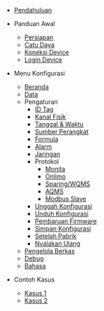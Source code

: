 - [Pendahuluan](/)

- Panduan Awal
  - [Persiapan](quickstart/index.md)
  - [Catu Daya](quickstart/powering.md)
  - [Koneksi Device](quickstart/connection.md)
  - [Login Device](quickstart/login.md)

- Menu Konfigurasi
  - [Beranda](menu/homepage.md)
  - [Data](menu/m_data.md)
  - Pengaturan
    - [ID Tag](menu/pengaturan/m_p_idtag.md)
    - [Kanal Fisik](menu/pengaturan/m_p_kanalfisik.md)
    - [Tanggal & Waktu](menu/pengaturan/m_p_datetime.md)
    - [Sumber Perangkat](menu/pengaturan/m_p_sumber.md)
    - [Formula](menu/pengaturan/m_p_formula.md)
    - [Alarm](menu/pengaturan/m_p_alarm.md)
    - [Jaringan](menu/pengaturan/m_p_jaringan.md)
    - Protokol
      - [Monita](menu/pengaturan/protokol_monita.md)
      - [Onlimo](menu/pengaturan/protokol_onlimo.md)
      - [Sparing/WQMS](menu/pengaturan/protokol_wqms.md)
      - [AQMS](menu/pengaturan/protokol_aqms.md)
      - [Modbus Slave](menu/pengaturan/protokol_modbus.md)
    - [Unggah Konfigurasi](menu/pengaturan/upload_config.md)
    - [Unduh Konfigurasi](menu/pengaturan/download_config.md)
    - [Pembaruan Firmware](menu/pengaturan/update_firmware.md)
    - [Simpan Konfigurasi](menu/pengaturan/save_config.md)
    - [Setelah Pabrik](menu/pengaturan/reset.md)
    - [Nyalakan Ulang](menu/pengaturan/reboot.md)
  - [Pengelola Berkas](menu/explorer.md)
  - [Debug](menu/debug.md)
  - [Bahasa](menu/language.md)

- Contoh Kasus
  - [Kasus 1](usecase/index.md)
  - [Kasus 2](usecase/index.md)